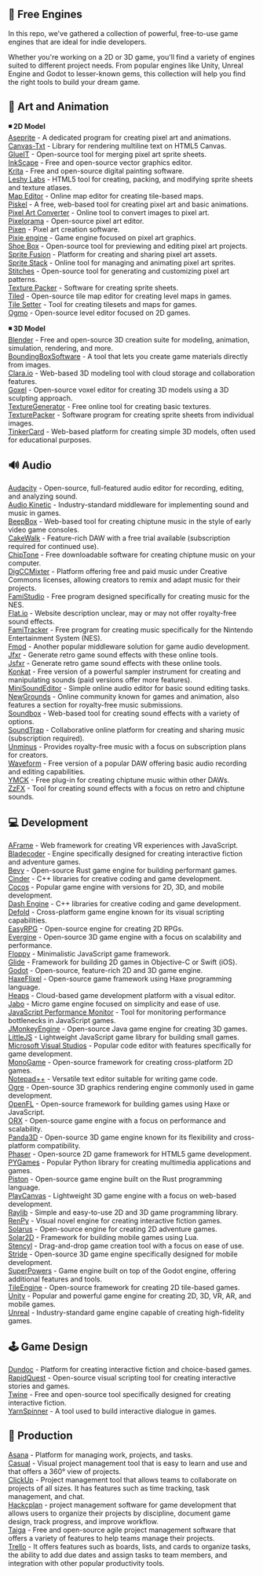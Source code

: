 ## 🔷 Free Engines  

In this repo, we've gathered a collection of powerful, free-to-use game engines that are ideal for indie developers.  

Whether you're working on a 2D or 3D game, you'll find a variety of engines suited to different project needs. From popular engines like Unity, Unreal Engine and Godot to lesser-known gems, this collection will help you find the right tools to build your dream game.  

## 🎨 Art and Animation  

**◾ 2D Model**  
[Aseprite](https://www.aseprite.org/) - A dedicated program for creating pixel art and animations.  
[Canvas-Txt](https://canvas-txt.geongeorge.com/) - Library for rendering multiline text on HTML5 Canvas.  
[GlueIT](https://github.com/Kavex/GlueIT) - Open-source tool for merging pixel art sprite sheets.  
[InkScape](https://inkscape.org/) - Free and open-source vector graphics editor.  
[Krita](https://krita.org/en/) - Free and open-source digital painting software.  
[Leshy Labs](https://www.leshylabs.com/apps/sstool/) - HTML5 tool for creating, packing, and modifying sprite sheets and texture atlases.  
[Map Editor](https://www.mapeditor.org/) - Online map editor for creating tile-based maps.  
[Piskel](https://www.piskelapp.com/) - A free, web-based tool for creating pixel art and basic animations.  
[Pixel Art Converter](https://www.pixelicious.xyz/) - Online tool to convert images to pixel art.  
[Pixelorama](https://github.com/Orama-Interactive/Pixelorama) - Open-source pixel art editor.  
[Pixen](https://pixenapp.com/) - Pixel art creation software.  
[Pixie engine](https://pixieengine.com/) - Game engine focused on pixel art graphics.  
[Shoe Box](https://renderhjs.net/shoebox/) - Open-source tool for previewing and editing pixel art projects.  
[Sprite Fusion](https://www.spritefusion.com/) - Platform for creating and sharing pixel art assets.  
[Sprite Stack](https://spritestack.io/) - Online tool for managing and animating pixel art sprites.  
[Stitches](https://draeton.github.io/stitches/) - Open-source tool for generating and customizing pixel art patterns.  
[Texture Packer](https://www.codeandweb.com/texturepacker) -  Software for creating sprite sheets.  
[Tiled](https://www.mapeditor.org/) - Open-source tile map editor for creating level maps in games.  
[Tile Setter](https://www.tilesetter.org/) - Tool for creating tilesets and maps for games.  
[Ogmo](https://ogmo-editor-3.github.io/) - Open-source level editor focused on 2D games.  

 **◾ 3D Model**  
[Blender](https://www.blender.org/) - Free and open-source 3D creation suite for modeling, animation, simulation, rendering, and more.  
[BoundingBoxSoftware](https://boundingboxsoftware.com/materialize/) - A tool that lets you create game materials directly from images.  
[Clara.io](https://clara.io/) - Web-based 3D modeling tool with cloud storage and collaboration features.  
[Goxel](https://github.com/guillaumechereau/goxel) - Open-source voxel editor for creating 3D models using a 3D sculpting approach.  
[TextureGenerator](https://cpetry.github.io/TextureGenerator-Online/) - Free online tool for creating basic textures.  
[TexturePacker](https://www.codeandweb.com/texturepacker) - Software program for creating sprite sheets from individual images.  
[TinkerCard](https://www.tinkercad.com/things) - Web-based platform for creating simple 3D models, often used for educational purposes.  

## 🔊 Audio  
[Audacity](https://sourceforge.net/projects/audacity/) - Open-source, full-featured audio editor for recording, editing, and analyzing sound.  
[Audio Kinetic](https://www.audiokinetic.com/en/wwise/pricing/) - Industry-standard middleware for implementing sound and music in games.  
[BeepBox](http://www.beepbox.co/) - Web-based tool for creating chiptune music in the style of early video game consoles.  
[CakeWalk](https://www.bandlab.com/products/cakewalk?gad_source=1&gclid=CjwKCAjwgfm3BhBeEiwAFfxrG838DQnkGa4wkHCd9VfjVFD3E--4p_Iaz_4Gs7AGu39vLPY6HfwkfxoCitQQAvD_BwE) - Feature-rich DAW with a free trial available (subscription required for continued use).  
[ChipTone](https://sfbgames.itch.io/chiptone) - Free downloadable software for creating chiptune music on your computer.  
[DigCCMixter](http://dig.ccmixter.org/) - Platform offering free and paid music under Creative Commons licenses, allowing creators to remix and adapt music for their projects.  
[FamiStudio](https://famistudio.org/) - Free program designed specifically for creating music for the NES.  
[Flat.io](https://flat.io/) - Website description unclear, may or may not offer royalty-free sound effects.  
[FamiTracker](http://famitracker.com/) - Free program for creating music specifically for the Nintendo Entertainment System (NES).  
[Fmod](https://www.fmod.com/) - Another popular middleware solution for game audio development.  
[Jfxr](https://jfxr.frozenfractal.com/) - Generate retro game sound effects with these online tools.  
[Jsfxr](https://sfxr.me/) - Generate retro game sound effects with these online tools.  
[Konkat](https://www.native-instruments.com/en/products/komplete/samplers/kontakt-8-player/?srsltid=AfmBOoqJyQlczOIOJih7eNLRZhSH9BCCkXe95xXPEVDb7exErzDNQc56) - Free version of a powerful sampler instrument for creating and manipulating sounds (paid versions offer more features).  
[MiniSoundEditor](https://xem.github.io/MiniSoundEditor/) - Simple online audio editor for basic sound editing tasks.  
[NewGrounds](https://www.newgrounds.com/audio/) - Online community known for games and animation, also features a section for royalty-free music submissions.  
[Soundbox](https://sb.bitsnbites.eu/) - Web-based tool for creating sound effects with a variety of options.  
[SoundTrap](https://www.soundtrap.com/pricing?source=edu_pricing_switch) - Collaborative online platform for creating and sharing music (subscription required).  
[Unminus](https://www.unminus.com/) - Provides royalty-free music with a focus on subscription plans for creators.  
[Waveform](https://www.tracktion.com/products/waveform-free) - Free version of a popular DAW offering basic audio recording and editing capabilities.  
[YMCK](https://ymck.net/app/magical-8bit-plug-en) - Free plug-in for creating chiptune music within other DAWs.  
[ZzFX](https://killedbyapixel.github.io/ZzFX/) - Tool for creating sound effects with a focus on retro and chiptune sounds.  

## 💻 Development  
[AFrame](https://aframe.io/docs/0.6.0/introduction/) - Web framework for creating VR experiences with JavaScript.  
[Bladecoder](https://github.com/bladecoder/bladecoder-adventure-engine) - Engine specifically designed for creating interactive fiction and adventure games.  
[Bevy](https://bevyengine.org/) - Open-source Rust game engine for building performant games.  
[Cinder](https://libcinder.org/) - C++ libraries for creative coding and game development.  
[Cocos](https://www.cocos.com/en) - Popular game engine with versions for 2D, 3D, and mobile development.  
[Dash Engine](https://libcinder.org/) - C++ libraries for creative coding and game development.  
[Defold](https://defold.com/) - Cross-platform game engine known for its visual scripting capabilities.  
[EasyRPG](https://easyrpg.org/) - Open-source engine for creating 2D RPGs.  
[Evergine](https://evergine.com/) - Open-source 3D game engine with a focus on scalability and performance.  
[Floppy](https://github.com/lpagg/floppy) - Minimalistic JavaScript game framework.  
[Glide](https://github.com/cocoatoucher/Glide) - Framework for building 2D games in Objective-C or Swift (iOS).  
[Godot](https://godotengine.org/) - Open-source, feature-rich 2D and 3D game engine.  
[HaxeFlixel](https://haxeflixel.com/) - Open-source game framework using Haxe programming language.  
[Heaps](https://heaps.io/) - Cloud-based game development platform with a visual editor.  
[Jabo](https://jabo-bernardo.github.io/jabo-micro-game-engine/) - Micro game engine focused on simplicity and ease of use.  
[JavaScript Performance Monitor](https://github.com/mrdoob/stats.js) - Tool for monitoring performance bottlenecks in JavaScript games.  
[JMonkeyEngine](https://jmonkeyengine.org/) - Open-source Java game engine for creating 3D games.  
[LittleJS](https://github.com/KilledByAPixel/LittleJS) - Lightweight JavaScript game library for building small games.  
[Microsoft Visual Studios](https://code.visualstudio.com/) - Popular code editor with features specifically for game development.  
[MonoGame](https://monogame.net/) - Open-source framework for creating cross-platform 2D games.  
[Notepad++](https://notepad-plus-plus.org/) - Versatile text editor suitable for writing game code.  
[Ogre](https://www.ogre3d.org/) - Open-source 3D graphics rendering engine commonly used in game development.  
[OpenFL](https://www.openfl.org/) - Open-source framework for building games using Haxe or JavaScript.  
[ORX](https://orx-project.org/) - Open-source game engine with a focus on performance and scalability.  
[Panda3D](https://www.panda3d.org/) - Open-source 3D game engine known for its flexibility and cross-platform compatibility.  
[Phaser](https://phaser.io/) - Open-source 2D game framework for HTML5 game development.  
[PYGames](https://github.com/pygame/pygame) - Popular Python library for creating multimedia applications and games.  
[Piston](https://www.piston.rs/) - Open-source game engine built on the Rust programming language.  
[PlayCanvas](https://playcanvas.com/) - Lightweight 3D game engine with a focus on web-based development.  
[Raylib](https://www.raylib.com/) - Simple and easy-to-use 2D and 3D game programming library.  
[RenPy](https://www.renpy.org/) - Visual novel engine for creating interactive fiction games.  
[Solarus](https://www.solarus-games.org/) - Open-source engine for creating 2D adventure games.  
[Solar2D](https://github.com/coronalabs/corona) - Framework for building mobile games using Lua.  
[Stencyl](https://www.stencyl.com/) - Drag-and-drop game creation tool with a focus on ease of use.  
[Stride](https://www.stride3d.net/) - Open-source 3D game engine specifically designed for mobile development.  
[SuperPowers](https://sparklinlabs.itch.io/superpowers) - Game engine built on top of the Godot engine, offering additional features and tools.  
[TileEngine](https://www.tilengine.org/) - Open-source framework for creating 2D tile-based games.  
[Unity](https://unity.com/) - Popular and powerful game engine for creating 2D, 3D, VR, AR, and mobile games.  
[Unreal](https://www.unrealengine.com/en-US) - Industry-standard game engine capable of creating high-fidelity games.  

## 🕹 Game Design  
[Dundoc](https://www.dundoc.com/) - Platform for creating interactive fiction and choice-based games.  
[RapidQuest](https://github.com/radiantone/rapidquest) - Open-source visual scripting tool for creating interactive stories and games.  
[Twine](https://twinery.org/) - Free and open-source tool specifically designed for creating interactive fiction.  
[YarnSpinner](https://github.com/YarnSpinnerTool/YarnSpinner) - A tool used to build interactive dialogue in games.  

## 🧱 Production  
 [Asana](https://asana.com/?noredirect) - Platform for managing work, projects, and tasks.  
 [Casual](https://casual.pm/) - Visual project management tool that is easy to learn and use and that offers a 360° view of projects.  
 [ClickUp](https://clickup.com/) - Project management tool that allows teams to collaborate on projects of all sizes. It has features such as time tracking, task management, and chat.  
 [Hackcplan](https://hacknplan.com/) - project management software for game development that allows users to organize their projects by discipline, document game design, track progress, and improve workflow.  
 [Taiga](https://taiga.io/) - Free and open-source agile project management software that offers a variety of features to help teams manage their projects.  
 [Trello](https://trello.com/) - It offers features such as boards, lists, and cards to organize tasks, the ability to add due dates and assign tasks to team members, and integration with other popular productivity tools.  
